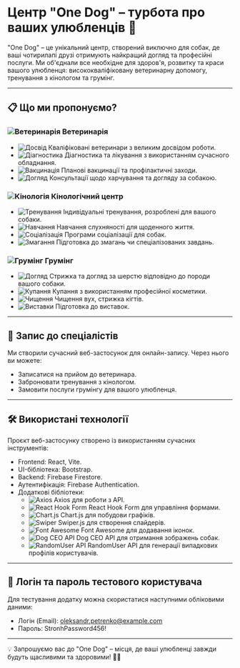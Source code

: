 # Центр "One Dog" – турбота про ваших улюбленців 🐾

"One Dog" – це унікальний центр, створений виключно для собак, де ваші чотирилапі друзі отримують найкращий догляд та професійні послуги. Ми об'єднали все необхідне для здоров'я, розвитку та краси вашого улюбленця: висококваліфіковану ветеринарну допомогу, тренування з кінологом та грумінг.

---

## 📋 Що ми пропонуємо?

### ![Ветеринарія](https://img.icons8.com/ios-filled/50/ffffff/stethoscope.png) Ветеринарія
- ![Досвід](https://img.icons8.com/ios-filled/25/ffffff/medical-doctor.png) Кваліфіковані ветеринари з великим досвідом роботи.
- ![Діагностика](https://img.icons8.com/ios-filled/25/ffffff/heart-with-pulse.png) Діагностика та лікування з використанням сучасного обладнання.
- ![Вакцинація](https://img.icons8.com/ios-filled/25/ffffff/syringe.png) Планові вакцинації та профілактичні заходи.
- ![Догляд](https://img.icons8.com/ios-filled/25/ffffff/dog-training.png) Консультації щодо харчування та догляду за собакою.

### ![Кінологія](https://img.icons8.com/ios-filled/50/ffffff/paw.png) Кінологічний центр
- ![Тренування](https://img.icons8.com/ios-filled/25/ffffff/dog.png) Індивідуальні тренування, розроблені для вашого собаки.
- ![Навчання](https://img.icons8.com/ios-filled/25/ffffff/bone.png) Навчання слухняності для щоденного життя.
- ![Соціалізація](https://img.icons8.com/ios-filled/25/ffffff/conference.png) Програми соціалізації для собак.
- ![Змагання](https://img.icons8.com/ios-filled/25/ffffff/trophy.png) Підготовка до змагань чи спеціалізованих завдань.

### ![Грумінг](https://img.icons8.com/ios-filled/50/ffffff/scissors.png) Грумінг
- ![Догляд](https://img.icons8.com/ios-filled/25/ffffff/dog.png) Стрижка та догляд за шерстю відповідно до породи вашого собаки.
- ![Купання](https://img.icons8.com/ios-filled/25/ffffff/shower.png) Купання з використанням професійної косметики.
- ![Чищення](https://img.icons8.com/ios-filled/25/ffffff/ear.png) Чищення вух, стрижка кігтів.
- ![Виставки](https://img.icons8.com/ios-filled/25/ffffff/star.png) Підготовка до виставок.

---

## 📅 Запис до спеціалістів

Ми створили сучасний веб-застосунок для онлайн-запису. Через нього ви можете:
- Записатися на прийом до ветеринара.
- Забронювати тренування з кінологом.
- Замовити послуги грумінгу для вашого улюбленця.

---

## 🛠 Використані технології

Проєкт веб-застосунку створено із використанням сучасних інструментів:

- Frontend: React, Vite.
- UI-бібліотека: Bootstrap.
- Backend: Firebase Firestore.
- Аутентифікація: Firebase Authentication.
- Додаткові бібліотеки:
  - ![Axios](https://img.icons8.com/ios-filled/25/ffffff/network.png) Axios для роботи з API.
  - ![React Hook Form](https://img.icons8.com/ios-filled/25/ffffff/document.png) React Hook Form для управління формами.
  - ![Chart.js](https://img.icons8.com/ios-filled/25/ffffff/chart.png) Chart.js для побудови графіків.
  - ![Swiper](https://img.icons8.com/ios-filled/25/ffffff/slider.png) Swiper.js для створення слайдерів.
  - ![Font Awesome](https://img.icons8.com/ios-filled/25/ffffff/star.png) Font Awesome для додавання іконок.
  - ![Dog CEO API](https://img.icons8.com/ios-filled/25/ffffff/dog.png) Dog CEO API для отримання зображень собак.
  - ![RandomUser API](https://img.icons8.com/ios-filled/25/ffffff/user.png) RandomUser API для генерації випадкових профілів користувачів.

---

## 🔑 Логін та пароль тестового користувача

Для тестування додатку можна скористатися наступними обліковими даними:

- Логін (Email): oleksandr.petrenko@example.com  
- Пароль: StronhPassword456!

---

💡 Запрошуємо вас до "One Dog" – місця, де ваші улюбленці завжди будуть щасливими та здоровими! 🐕‍🦺
